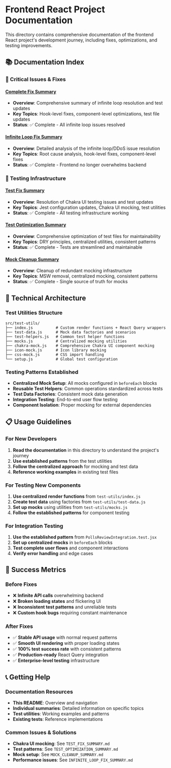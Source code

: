 # Frontend React Project Documentation

This directory contains comprehensive documentation of the frontend React project's development journey, including fixes, optimizations, and testing improvements.

## 📚 Documentation Index

### **🚨 Critical Issues & Fixes**

#### [Complete Fix Summary](./COMPLETE_FIX_SUMMARY.md)
- **Overview**: Comprehensive summary of infinite loop resolution and test updates
- **Key Topics**: Hook-level fixes, component-level optimizations, test file updates
- **Status**: ✅ Complete - All infinite loop issues resolved

#### [Infinite Loop Fix Summary](./INFINITE_LOOP_FIX_SUMMARY.md)
- **Overview**: Detailed analysis of the infinite loop/DDoS issue resolution
- **Key Topics**: Root cause analysis, hook-level fixes, component-level fixes
- **Status**: ✅ Complete - Frontend no longer overwhelms backend

### **🧪 Testing Infrastructure**

#### [Test Fix Summary](./TEST_FIX_SUMMARY.md)
- **Overview**: Resolution of Chakra UI testing issues and test updates
- **Key Topics**: Jest configuration updates, Chakra UI mocking, test utilities
- **Status**: ✅ Complete - All testing infrastructure working

#### [Test Optimization Summary](./TEST_OPTIMIZATION_SUMMARY.md)
- **Overview**: Comprehensive optimization of test files for maintainability
- **Key Topics**: DRY principles, centralized utilities, consistent patterns
- **Status**: ✅ Complete - Tests are streamlined and maintainable

#### [Mock Cleanup Summary](./MOCK_CLEANUP_SUMMARY.md)
- **Overview**: Cleanup of redundant mocking infrastructure
- **Key Topics**: MSW removal, centralized mocking, consistent patterns
- **Status**: ✅ Complete - Single source of truth for mocks

## 🔧 Technical Architecture

### **Test Utilities Structure**
```
src/test-utils/
├── index.js          # Custom render functions + React Query wrappers
├── test-data.js      # Mock data factories and scenarios
├── test-helpers.js   # Common test helper functions
├── mocks.js          # Centralized mocking utilities
├── chakra-mock.js    # Comprehensive Chakra UI component mocking
├── icon-mock.js      # Icon library mocking
├── css-mock.js       # CSS import handling
└── setup.js          # Global test configuration
```

### **Testing Patterns Established**
- **Centralized Mock Setup**: All mocks configured in `beforeEach` blocks
- **Reusable Test Helpers**: Common operations standardized across tests
- **Test Data Factories**: Consistent mock data generation
- **Integration Testing**: End-to-end user flow testing
- **Component Isolation**: Proper mocking for external dependencies

## 📋 Usage Guidelines

### **For New Developers**
1. **Read the documentation** in this directory to understand the project's journey
2. **Use established patterns** from the test utilities
3. **Follow the centralized approach** for mocking and test data
4. **Reference working examples** in existing test files

### **For Testing New Components**
1. **Use centralized render functions** from `test-utils/index.js`
2. **Create test data** using factories from `test-utils/test-data.js`
3. **Set up mocks** using utilities from `test-utils/mocks.js`
4. **Follow the established patterns** for component testing

### **For Integration Testing**
1. **Use the established pattern** from `PollsReviewIntegration.test.jsx`
2. **Set up centralized mocks** in `beforeEach` blocks
3. **Test complete user flows** and component interactions
4. **Verify error handling** and edge cases

## 🎉 Success Metrics

### **Before Fixes**
- ❌ **Infinite API calls** overwhelming backend
- ❌ **Broken loading states** and flickering UI
- ❌ **Inconsistent test patterns** and unreliable tests
- ❌ **Custom hook bugs** requiring constant maintenance

### **After Fixes**
- ✅ **Stable API usage** with normal request patterns
- ✅ **Smooth UI rendering** with proper loading states
- ✅ **100% test success rate** with consistent patterns
- ✅ **Production-ready** React Query integration
- ✅ **Enterprise-level testing** infrastructure

## 📞 Getting Help

### **Documentation Resources**
- **This README**: Overview and navigation
- **Individual summaries**: Detailed information on specific topics
- **Test utilities**: Working examples and patterns
- **Existing tests**: Reference implementations

### **Common Issues & Solutions**
- **Chakra UI mocking**: See `TEST_FIX_SUMMARY.md`
- **Test patterns**: See `TEST_OPTIMIZATION_SUMMARY.md`
- **Mock setup**: See `MOCK_CLEANUP_SUMMARY.md`
- **Performance issues**: See `INFINITE_LOOP_FIX_SUMMARY.md`

